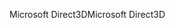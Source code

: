 <span data-ttu-id="b4ace-101">Microsoft Direct3D</span><span class="sxs-lookup"><span data-stu-id="b4ace-101">Microsoft Direct3D</span></span>